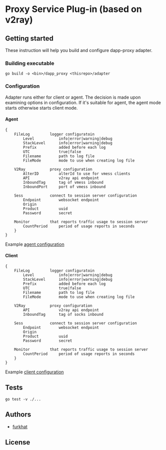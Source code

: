 # Proxy Service Plug-in (based on v2ray)

## Getting started
These instruction will help you build and configure dapp-proxy adapter.

### Building executable

`go build -o <bin>/dapp_proxy <thisrepo>/adapter`

### Configuration
Adapter runs either for client or agent. The decision is made upon examining options in configuration. If it's suitable for agent, the agent mode starts otherwise starts client mode.

#### Agent
```
{
    FileLog         logger configuratoin
        Level           info|error|warning|debug
        StackLevel      info|error|warning|debug
        Prefix          added before each log
        UTC             true|false
        Filename        path to log file
        FileMode        mode to use when creating log file

    V2Ray           proxy configuration
        AlterID         alterId to use for vmess clients
        API             v2ray api endpoint
        InboundTag      tag of vmess inbound
        InboundPort     port of vmess inbound

    Sess            connect to session server configuration
        Endpoint        websocket endpoint
        Origin          
        Product         uuid
        Password        secret

    Monitor         that reports traffic usage to session server
        CountPeriod     period of usage reports in seconds
    }
}
```

Example [agent configuration](/adapter/agent.config.json)

#### Client
```
{
    FileLog         logger configuratoin
        Level           info|error|warning|debug
        StackLevel      info|error|warning|debug
        Prefix          added before each log
        UTC             true|false
        Filename        path to log file
        FileMode        mode to use when creating log file

    V2Ray           proxy configuration
        API             v2ray api endpoint
        InboundTag      tag of socks inbound

    Sess            connect to session server configuration
        Endpoint        websocket endpoint
        Origin          
        Product         uuid
        Password        secret

    Monitor         that reports traffic usage to session server
        CountPeriod     period of usage reports in seconds
    }
}
```

Example [client configuration](/adapter/client.config.json)

## Tests

`go test -v ./...`

## Authors

* [furkhat](https://github.com/furkhat)

## License